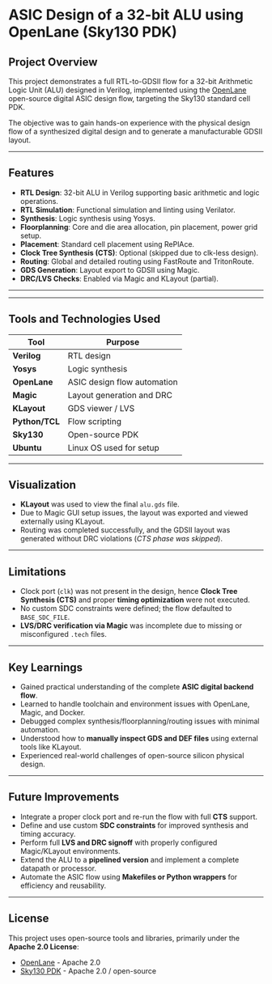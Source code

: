 # ASIC Design of a 32-bit ALU using OpenLane (Sky130 PDK)

##  Project Overview

This project demonstrates a full RTL-to-GDSII flow for a 32-bit Arithmetic Logic Unit (ALU) designed in Verilog, implemented using the [OpenLane](https://github.com/The-OpenROAD-Project/OpenLane) open-source digital ASIC design flow, targeting the Sky130 standard cell PDK.

The objective was to gain hands-on experience with the physical design flow of a synthesized digital design and to generate a manufacturable GDSII layout.

---

##  Features

- **RTL Design**: 32-bit ALU in Verilog supporting basic arithmetic and logic operations.
- **RTL Simulation**: Functional simulation and linting using Verilator.
- **Synthesis**: Logic synthesis using Yosys.
- **Floorplanning**: Core and die area allocation, pin placement, power grid setup.
- **Placement**: Standard cell placement using RePlAce.
- **Clock Tree Synthesis (CTS)**: Optional (skipped due to clk-less design).
- **Routing**: Global and detailed routing using FastRoute and TritonRoute.
- **GDS Generation**: Layout export to GDSII using Magic.
- **DRC/LVS Checks**: Enabled via Magic and KLayout (partial).

---

---

##  Tools and Technologies Used

| Tool        | Purpose                      |
|-------------|------------------------------|
| **Verilog** | RTL design                   |
| **Yosys**   | Logic synthesis              |
| **OpenLane**| ASIC design flow automation  |
| **Magic**   | Layout generation and DRC    |
| **KLayout** | GDS viewer / LVS             |
| **Python/TCL** | Flow scripting             |
| **Sky130**  | Open-source PDK              |
| **Ubuntu**  | Linux OS used for setup      |

---

##  Visualization

- **KLayout** was used to view the final `alu.gds` file.
- Due to Magic GUI setup issues, the layout was exported and viewed externally using KLayout.
- Routing was completed successfully, and the GDSII layout was generated without DRC violations (*CTS phase was skipped*).

---

##  Limitations

- Clock port (`clk`) was not present in the design, hence **Clock Tree Synthesis (CTS)** and proper **timing optimization** were not executed.
- No custom SDC constraints were defined; the flow defaulted to `BASE_SDC_FILE`.
- **LVS/DRC verification via Magic** was incomplete due to missing or misconfigured `.tech` files.

---

##  Key Learnings

- Gained practical understanding of the complete **ASIC digital backend flow**.
- Learned to handle toolchain and environment issues with OpenLane, Magic, and Docker.
- Debugged complex synthesis/floorplanning/routing issues with minimal automation.
- Understood how to **manually inspect GDS and DEF files** using external tools like KLayout.
- Experienced real-world challenges of open-source silicon physical design.

---

##  Future Improvements

- Integrate a proper clock port and re-run the flow with full **CTS** support.
- Define and use custom **SDC constraints** for improved synthesis and timing accuracy.
- Perform full **LVS and DRC signoff** with properly configured Magic/KLayout environments.
- Extend the ALU to a **pipelined version** and implement a complete datapath or processor.
- Automate the ASIC flow using **Makefiles or Python wrappers** for efficiency and reusability.

---

##  License

This project uses open-source tools and libraries, primarily under the **Apache 2.0 License**:

- [OpenLane](https://github.com/The-OpenROAD-Project/OpenLane) - Apache 2.0
- [Sky130 PDK](https://github.com/google/skywater-pdk) - Apache 2.0 / open-source


